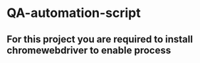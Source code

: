 # QA-automation-script

## For this project you are required to install chromewebdriver to enable process 
